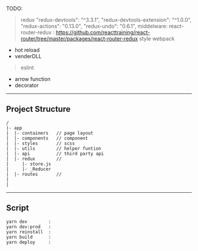 
TODO:
> redux
  "redux-devtools": "^3.3.1",
  "redux-devtools-extension": "^1.0.0",
  "redux-actions": "0.13.0",
  "redux-undo": "0.6.1",
  middelware: 
> react-router-redux : https://github.com/reacttraining/react-router/tree/master/packages/react-router-redux
> style
> webpack
  - hot reload
  - venderDLL
> eslint
  - arrow function
  - decorator
---

## Project Structure
```
/
|- app
|  |- containers   // page layout
|  |- components   // component
|  |- styles       // scss
|  |- utils        // helper funtion
|  |- api          // third party api
|  |- redux        // 
|     |- store.js
|     |- _Reducer
|  |- routes       // 
|
|
```

---

## Script
```
yarn dev        : 
yarn dev:prod   : 
yarn reinstall  : 
yarn build      : 
yarn deploy     : 
```